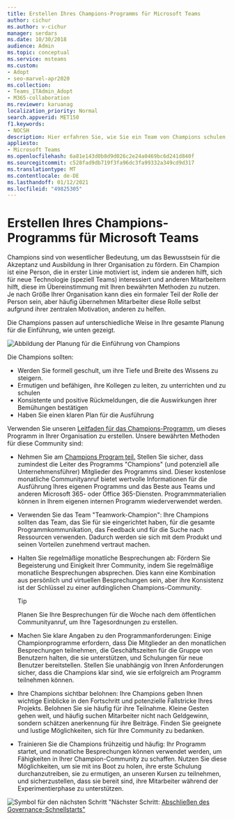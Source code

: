 ```yaml
---
title: Erstellen Ihres Champions-Programms für Microsoft Teams
author: cichur
ms.author: v-cichur
manager: serdars
ms.date: 10/30/2018
audience: Admin
ms.topic: conceptual
ms.service: msteams
ms.custom:
- Adopt
- seo-marvel-apr2020
ms.collection:
- Teams_ITAdmin_Adopt
- M365-collaboration
ms.reviewer: karuanag
localization_priority: Normal
search.appverid: MET150
f1.keywords:
- NOCSH
description: Hier erfahren Sie, wie Sie ein Team von Champions schulen, um die Einführung von Teams zu fördern, indem Sie das Bewusstsein für die Akzeptanz und Ausbildung in Ihrer Organisation fördern.
appliesto:
- Microsoft Teams
ms.openlocfilehash: 6a81e143d0b8d9d026c2e24a0469bc6d241d840f
ms.sourcegitcommit: c528fad9db719f3fa96dc3fa99332a349cd9d317
ms.translationtype: MT
ms.contentlocale: de-DE
ms.lasthandoff: 01/12/2021
ms.locfileid: "49825305"
---
```

# <a name="create-your-champions-program-for-microsoft-teams"></a>Erstellen Ihres Champions-Programms für Microsoft Teams

Champions sind von wesentlicher Bedeutung, um das Bewusstsein für die Akzeptanz und Ausbildung in Ihrer Organisation zu fördern. Ein Champion ist eine Person, die in erster Linie motiviert ist, indem sie anderen hilft, sich für neue Technologie (speziell Teams) interessiert und anderen Mitarbeitern hilft, diese im Übereinstimmung mit Ihren bewährten Methoden zu nutzen. Je nach Größe Ihrer Organisation kann dies ein formaler Teil der Rolle der Person sein, aber häufig übernehmen Mitarbeiter diese Rolle selbst aufgrund ihrer zentralen Motivation, anderen zu helfen.

Die Champions passen auf unterschiedliche Weise in Ihre gesamte Planung für die Einführung, wie unten gezeigt.

![Abbildung der Planung für die Einführung von Champions](media/teams-adoption-champions.png)

Die Champions sollten:

- Werden Sie formell geschult, um ihre Tiefe und Breite des Wissens zu steigern.
- Ermutigen und befähigen, ihre Kollegen zu leiten, zu unterrichten und zu schulen
- Konsistente und positive Rückmeldungen, die die Auswirkungen ihrer Bemühungen bestätigen
- Haben Sie einen klaren Plan für die Ausführung

Verwenden Sie unseren [Leitfaden für das Champions-Programm,](https://go.microsoft.com/fwlink/?linkid=854665) um dieses Programm in Ihrer Organisation zu erstellen. Unsere bewährten Methoden für diese Community sind:

- Nehmen Sie am [Champions Program teil.](https://aka.ms/O365Champions) Stellen Sie sicher, dass zumindest die Leiter des Programms "Champions" (und potenziell alle Unternehmensführer) Mitglieder des Programms sind. Dieser kostenlose monatliche Communityanruf bietet wertvolle Informationen für die Ausführung Ihres eigenen Programms und das Beste aus Teams und anderen Microsoft 365- oder Office 365-Diensten. Programmmaterialien können in Ihrem eigenen internen Programm wiederverwendet werden.

- Verwenden Sie das Team "Teamwork-Champion": Ihre Champions sollten das Team, das Sie für sie eingerichtet haben, für die gesamte Programmkommunikation, das Feedback und für die Suche nach Ressourcen verwenden.  Dadurch werden sie sich mit dem Produkt und seinen Vorteilen zunehmend vertraut machen.

- Halten Sie regelmäßige monatliche Besprechungen ab: Fördern Sie Begeisterung und Einigkeit Ihrer Community, indem Sie regelmäßige monatliche Besprechungen absprechen. Dies kann eine Kombination aus persönlich und virtuellen Besprechungen sein, aber ihre Konsistenz ist der Schlüssel zu einer aufdinglichen Champions-Community.

    > [!TIP]
    > Planen Sie Ihre Besprechungen für die Woche nach dem öffentlichen Communityanruf, um Ihre Tagesordnungen zu erstellen. 

- Machen Sie klare Angaben zu den Programmanforderungen: Einige Championprogramme erfordern, dass Die Mitglieder an den monatlichen Besprechungen teilnehmen, die Geschäftszeiten für die Gruppe von Benutzern halten, die sie unterstützen, und Schulungen für neue Benutzer bereitstellen. Stellen Sie unabhängig von Ihren Anforderungen sicher, dass die Champions klar sind, wie sie erfolgreich am Programm teilnehmen können.

- Ihre Champions sichtbar belohnen: Ihre Champions geben Ihnen wichtige Einblicke in den Fortschritt und potenzielle Fallstricke Ihres Projekts. Belohnen Sie sie häufig für ihre Teilnahme. Kleine Gesten gehen weit, und häufig suchen Mitarbeiter nicht nach Geldgewinn, sondern schätzen anerkennung für ihre Beiträge. Finden Sie geeignete und lustige Möglichkeiten, sich für Ihre Community zu bedanken. 

- Trainieren Sie die Champions frühzeitig und häufig: Ihr Programm startet, und monatliche Besprechungen können verwendet werden, um Fähigkeiten in Ihrer Champion-Community zu schaffen. Nutzen Sie diese Möglichkeiten, um sie mit ins Boot zu holen, ihre erste Schulung durchanzutreiben, sie zu ermutigen, an unseren Kursen zu teilnehmen, und sicherzustellen, dass sie bereit sind, ihre Mitarbeiter während der Experimentierphase zu unterstützen.  

![Symbol für den nächsten Schritt ](media/teams-adoption-next-icon.png) "Nächster Schritt: [Abschließen des Governance-Schnellstarts"](teams-adoption-governance-quick-start.md)

